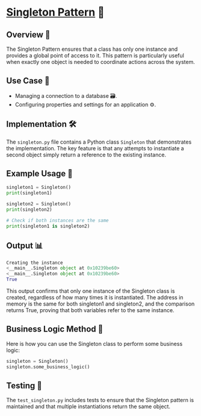 # [Singleton Pattern](../) 🌟

## Overview 📖
The Singleton Pattern ensures that a class has only one instance and provides a global point of access to it. This pattern is particularly useful when exactly one object is needed to coordinate actions across the system.

## Use Case 👥
- Managing a connection to a database 🗃️.
- Configuring properties and settings for an application ⚙️.

## Implementation 🛠️
The `singleton.py` file contains a Python class `Singleton` that demonstrates the implementation. The key feature is that any attempts to instantiate a second object simply return a reference to the existing instance.

## Example Usage 📝
```python
singleton1 = Singleton()
print(singleton1)

singleton2 = Singleton()
print(singleton2)

# Check if both instances are the same
print(singleton1 is singleton2)

```
## Output 📊
```python
Creating the instance
<__main__.Singleton object at 0x10239be60>
<__main__.Singleton object at 0x10239be60>
True
```
This output confirms that only one instance of the Singleton class is created, regardless of how many times it is instantiated. The address in memory is the same for both singleton1 and singleton2, and the comparison returns True, proving that both variables refer to the same instance.

## Business Logic Method 🧠

Here is how you can use the Singleton class to perform some business logic:
```python
singleton = Singleton()
singleton.some_business_logic()
```
## Testing 🧪
The `test_singleton.py` includes tests to ensure that the Singleton pattern is maintained and that multiple instantiations return the same object.
